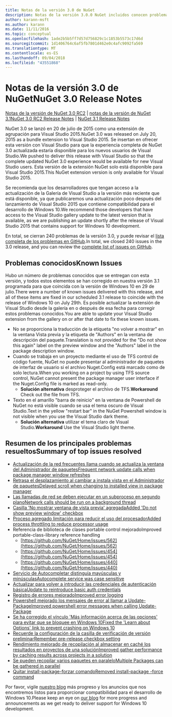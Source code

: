 ```yaml
---
title: Notas de la versión 3.0 de NuGet
description: Notas de la versión 3.0.0 NuGet incluidos conocen problemas, correcciones de errores, características agregadas y dcr.
author: karann-msft
ms.author: karann
ms.date: 11/11/2016
ms.topic: conceptual
ms.openlocfilehash: 1ade2b5b5ff7d57d756829c1c1853b5573c17d6d
ms.sourcegitcommit: 1d1406764c6af5fb7801d462e0c4afc9092fa569
ms.translationtype: MT
ms.contentlocale: es-ES
ms.lasthandoff: 09/04/2018
ms.locfileid: "43551868"
---
```

# <a name="nuget-30-release-notes"></a><span data-ttu-id="ddc2f-103">Notas de la versión 3.0 de NuGet</span><span class="sxs-lookup"><span data-stu-id="ddc2f-103">NuGet 3.0 Release Notes</span></span>

<span data-ttu-id="ddc2f-104">[Notas de la versión de NuGet 3.0 RC2](../release-notes/nuget-3.0-RC2.md) | [notas de la versión de NuGet 3.1](../release-notes/nuget-3.1.md)</span><span class="sxs-lookup"><span data-stu-id="ddc2f-104">[NuGet 3.0 RC2 Release Notes](../release-notes/nuget-3.0-RC2.md) | [NuGet 3.1 Release Notes](../release-notes/nuget-3.1.md)</span></span>

<span data-ttu-id="ddc2f-105">NuGet 3.0 se lanzó en 20 de julio de 2015 como una extensión de agrupación para Visual Studio 2015.</span><span class="sxs-lookup"><span data-stu-id="ddc2f-105">NuGet 3.0 was released on July 20, 2015 as a bundle extension to Visual Studio 2015.</span></span> <span data-ttu-id="ddc2f-106">Se insertan en ofrecer esta versión con Visual Studio para que la experiencia completa de NuGet 3.0 actualizada estaría disponible para los nuevos usuarios de Visual Studio.</span><span class="sxs-lookup"><span data-stu-id="ddc2f-106">We pushed to deliver this release with Visual Studio so that the complete updated NuGet 3.0 experience would be available for new Visual Studio users.</span></span> <span data-ttu-id="ddc2f-107">Esta versión de la extensión NuGet solo está disponible para Visual Studio 2015.</span><span class="sxs-lookup"><span data-stu-id="ddc2f-107">This NuGet extension version is only available for Visual Studio 2015.</span></span>

<span data-ttu-id="ddc2f-108">Se recomienda que los desarrolladores que tengan acceso a la actualización de la Galería de Visual Studio a la versión más reciente que está disponible, ya que publicaremos una actualización poco después del lanzamiento de Visual Studio 2015 que contiene compatibilidad para el desarrollo de Windows 10.</span><span class="sxs-lookup"><span data-stu-id="ddc2f-108">We recommend those developers that have access to the Visual Studio gallery update to the latest version that is available, as we are publishing an update shortly after the release of Visual Studio 2015 that contains support for Windows 10 development.</span></span>

<span data-ttu-id="ddc2f-109">En total, se cierran 240 problemas de la versión 3.0, y puede revisar el [lista completa de los problemas en GitHub](https://github.com/NuGet/Home/issues?q=milestone%3A3.0.0-RTM+is%3Aclosed).</span><span class="sxs-lookup"><span data-stu-id="ddc2f-109">In total, we closed 240 issues in the 3.0 release, and you can review the [complete list of issues on GitHub](https://github.com/NuGet/Home/issues?q=milestone%3A3.0.0-RTM+is%3Aclosed).</span></span>

## <a name="known-issues"></a><span data-ttu-id="ddc2f-110">Problemas conocidos</span><span class="sxs-lookup"><span data-stu-id="ddc2f-110">Known Issues</span></span>

<span data-ttu-id="ddc2f-111">Hubo un número de problemas conocidos que se entregan con esta versión, y todos estos elementos se han corregido en nuestra versión 3.1 programada para que coincida con la versión de Windows 10 en 29 de julio.</span><span class="sxs-lookup"><span data-stu-id="ddc2f-111">There were a number of known issues delivered with this release, and all of these items are fixed in our scheduled 3.1 release to coincide with the release of Windows 10 on July 29th.</span></span>  <span data-ttu-id="ddc2f-112">Es posible actualizar la extensión de Visual Studio desde la galería en o después de esa fecha para corregir estos problemas conocidos.</span><span class="sxs-lookup"><span data-stu-id="ddc2f-112">You are able to update your Visual Studio extension from the gallery on or after that date to fix these known issues.</span></span>

*  <span data-ttu-id="ddc2f-113">No se proporciona la traducción de la etiqueta "no volver a mostrar" en la ventana Vista previa y la etiqueta de "Authors" en la ventana de descripción del paquete.</span><span class="sxs-lookup"><span data-stu-id="ddc2f-113">Translation is not provided for the "Do not show this again" label on the preview window and the "Authors" label in the package description window.</span></span>
*  <span data-ttu-id="ddc2f-114">Cuando se trabaja en un proyecto mediante el uso de TFS control de código fuente, NuGet no puede presentar al administrador de paquetes de interfaz de usuario si el archivo Nuget.Config está marcado como de solo lectura.</span><span class="sxs-lookup"><span data-stu-id="ddc2f-114">When you working on a project by using TFS source control, NuGet cannot present the package manager user interface if the Nuget.Config file is marked as read-only.</span></span>
   * <span data-ttu-id="ddc2f-115">**Solución alternativa** desproteger el archivo de TFS.</span><span class="sxs-lookup"><span data-stu-id="ddc2f-115">**Workaround** Check out the file from TFS.</span></span>
*  <span data-ttu-id="ddc2f-116">Texto en el amarillo "barra de reinicio" en la ventana de Powershell de NuGet no está visible cuando se usa el tema oscuro de Visual Studio.</span><span class="sxs-lookup"><span data-stu-id="ddc2f-116">Text in the yellow "restart bar" in the NuGet Powershell window is not visible when you use the Visual Studio dark theme.</span></span>
   * <span data-ttu-id="ddc2f-117">**Solución alternativa** utilizar el tema claro de Visual Studio.</span><span class="sxs-lookup"><span data-stu-id="ddc2f-117">**Workaround** Use the Visual Studio light theme.</span></span>


## <a name="summary-of-top-issues-resolved"></a><span data-ttu-id="ddc2f-118">Resumen de los principales problemas resueltos</span><span class="sxs-lookup"><span data-stu-id="ddc2f-118">Summary of top issues resolved</span></span>

* [<span data-ttu-id="ddc2f-119">Actualización de la red frecuentes llama cuando se actualiza la ventana del Administrador de paquetes</span><span class="sxs-lookup"><span data-stu-id="ddc2f-119">Frequent network update calls when package manager window refreshes</span></span>](https://github.com/NuGet/Home/issues/515)
* [<span data-ttu-id="ddc2f-120">Retrasa el desplazamiento al cambiar a instala vista en el Administrador de paquetes</span><span class="sxs-lookup"><span data-stu-id="ddc2f-120">Delayed scroll when changing to installed view in package manager</span></span>](https://github.com/NuGet/Home/issues/519)
* [<span data-ttu-id="ddc2f-121">Las llamadas de red se deben ejecutar en un subproceso en segundo plano</span><span class="sxs-lookup"><span data-stu-id="ddc2f-121">Network calls should be run on a background thread</span></span>](https://github.com/NuGet/Home/issues/516)
* [<span data-ttu-id="ddc2f-122">Casilla 'No mostrar ventana de vista previa' agregada</span><span class="sxs-lookup"><span data-stu-id="ddc2f-122">Added 'Do not show preview window' checkbox</span></span>](https://github.com/NuGet/Home/issues/566)
* [<span data-ttu-id="ddc2f-123">Proceso agregado limitación para reducir el uso del procesador</span><span class="sxs-lookup"><span data-stu-id="ddc2f-123">Added process throttling to reduce processor usage</span></span>](https://github.com/NuGet/Home/issues/356)
* <span data-ttu-id="ddc2f-124">Referencia de biblioteca de clases portable control mejorado</span><span class="sxs-lookup"><span data-stu-id="ddc2f-124">Improved portable-class-library reference handling</span></span>
    * [https://github.com/NuGet/Home/issues/562](https://github.com/NuGet/Home/issues/562)
    * [https://github.com/NuGet/Home/issues/454](https://github.com/NuGet/Home/issues/454)
    * [https://github.com/NuGet/Home/issues/440](https://github.com/NuGet/Home/issues/440)
* [<span data-ttu-id="ddc2f-125">Servicio de Autocompletar distinguía mayúsculas y minúsculas</span><span class="sxs-lookup"><span data-stu-id="ddc2f-125">Autocomplete service was case sensitive</span></span>](https://github.com/NuGet/Home/issues/198)
* [<span data-ttu-id="ddc2f-126">Actualizar para volver a introducir las credenciales de autenticación básica</span><span class="sxs-lookup"><span data-stu-id="ddc2f-126">Update to reintroduce basic auth credentials</span></span>](https://github.com/NuGet/Home/issues/456)
* [<span data-ttu-id="ddc2f-127">Registro de errores mejorado</span><span class="sxs-lookup"><span data-stu-id="ddc2f-127">Improved error logging</span></span>](https://github.com/NuGet/Home/issues/407)
* [<span data-ttu-id="ddc2f-128">Powershell mejorado los mensajes de error al llamar a Update-Package</span><span class="sxs-lookup"><span data-stu-id="ddc2f-128">Improved powershell error messages when calling Update-Package</span></span>](https://github.com/NuGet/Home/issues/5)
* [<span data-ttu-id="ddc2f-129">Se ha corregido el vínculo 'Más información acerca de las opciones' para evitar que se bloquee en Windows 10</span><span class="sxs-lookup"><span data-stu-id="ddc2f-129">Fixed the 'Learn about Options' link to prevent crashing on Windows 10</span></span>](https://github.com/NuGet/Home/issues/822)
* [<span data-ttu-id="ddc2f-130">Recuerde la configuración de la casilla de verificación de versión preliminar</span><span class="sxs-lookup"><span data-stu-id="ddc2f-130">Remember pre-release checkbox setting</span></span>](https://github.com/NuGet/Home/issues/732)
* [<span data-ttu-id="ddc2f-131">Rendimiento mejorado de recopilación al almacenar en caché los resultados en proyectos de una solución</span><span class="sxs-lookup"><span data-stu-id="ddc2f-131">Improved gather performance by caching results across projects in a solution</span></span>](https://github.com/NuGet/Home/issues/721)
* [<span data-ttu-id="ddc2f-132">Se pueden recopilar varios paquetes en paralelo</span><span class="sxs-lookup"><span data-stu-id="ddc2f-132">Multiple Packages can be gathered in parallel</span></span>](https://github.com/NuGet/Home/issues/713)
* [<span data-ttu-id="ddc2f-133">Quitar install-package-forzar comando</span><span class="sxs-lookup"><span data-stu-id="ddc2f-133">Removed install-package -force command</span></span>](https://github.com/NuGet/Home/issues/697)

<span data-ttu-id="ddc2f-134">Por favor, vigile [nuestro blog](http://blog.nuget.org) más progreso y los anuncios que nos encontremos listos para proporcionar compatibilidad para el desarrollo de Windows 10.</span><span class="sxs-lookup"><span data-stu-id="ddc2f-134">Please keep an eye on [our blog](http://blog.nuget.org) for more progress and announcements as we get ready to deliver support for Windows 10 development.</span></span>